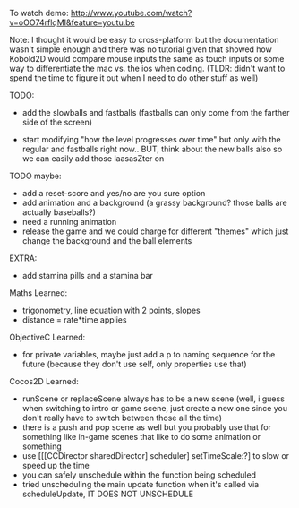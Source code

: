 To watch demo:
http://www.youtube.com/watch?v=oOO74rflqMI&feature=youtu.be

Note: I thought it would be easy to cross-platform but the documentation wasn't simple enough and there was no tutorial given that showed how Kobold2D would compare mouse inputs the same as touch inputs or some way to differentiate the mac vs. the ios when coding. (TLDR: didn't want to spend the time to figure it out when I need to do other stuff as well)


TODO:
- add the slowballs and fastballs (fastballs can only come from the farther side of the screen)

- start modifying "how the level progresses over time" but only with the regular and fastballs right now.. BUT, think about the new balls also so we can easily add those laasasZter on

TODO maybe:
- add a reset-score and yes/no are you sure option
- add animation and a background (a grassy background? those balls are actually baseballs?)
- need a running animation
- release the game and we could charge for different "themes" which just change the background and the ball elements

EXTRA:
- add stamina pills and a stamina bar

Maths Learned:
- trigonometry, line equation with 2 points, slopes
- distance = rate*time applies

ObjectiveC Learned:
- for private variables, maybe just add a p to naming sequence for the future (because they don't use self, only properties use that)

Cocos2D Learned:
- runScene or replaceScene always has to be a new scene (well, i guess when switching to intro or game scene, just create a new one since you don't really have to switch between those all the time)
- there is a push and pop scene as well but you probably use that for something like in-game scenes that like to do some animation or something
- use [[[CCDirector sharedDirector] scheduler] setTimeScale:?] to slow or speed up the time
- you can safely unschedule within the function being scheduled
- tried unscheduling the main update function when it's called via scheduleUpdate, IT DOES NOT UNSCHEDULE